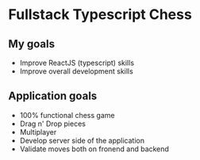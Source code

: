 # Fullstack Typescript Chess

## My goals

- Improve ReactJS (typescript) skills
- Improve overall development skills

## Application goals

- 100% functional chess game
- Drag n' Drop pieces
- Multiplayer
- Develop server side of the application
- Validate moves both on fronend and backend
